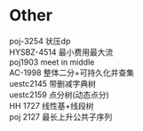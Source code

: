 # Other

poj-3254 状压dp  
HYSBZ-4514 最小费用最大流  
poj1903 meet in middle  
AC-1998 整体二分+可持久化并查集  
uestc2145 带删减字典树  
uestc2159 点分树(动态点分)  
HH 1727 线性基+线段树  
poj 2127 最长上升公共子序列
